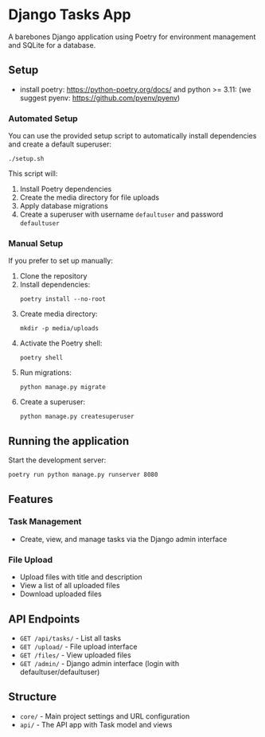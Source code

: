 # Django Tasks App

A barebones Django application using Poetry for environment management and SQLite for a database.

## Setup

- install poetry: https://python-poetry.org/docs/ and python >= 3.11: (we suggest pyenv: https://github.com/pyenv/pyenv)

### Automated Setup

You can use the provided setup script to automatically install dependencies and create a default superuser:

```
./setup.sh
```

This script will:

1. Install Poetry dependencies
2. Create the media directory for file uploads
3. Apply database migrations
4. Create a superuser with username `defaultuser` and password `defaultuser`

### Manual Setup

If you prefer to set up manually:

1. Clone the repository
2. Install dependencies:
   ```
   poetry install --no-root
   ```
3. Create media directory:
   ```
   mkdir -p media/uploads
   ```
4. Activate the Poetry shell:
   ```
   poetry shell
   ```
5. Run migrations:
   ```
   python manage.py migrate
   ```
6. Create a superuser:
   ```
   python manage.py createsuperuser
   ```

## Running the application

Start the development server:

```
poetry run python manage.py runserver 8080
```

## Features

### Task Management

- Create, view, and manage tasks via the Django admin interface

### File Upload

- Upload files with title and description
- View a list of all uploaded files
- Download uploaded files

## API Endpoints

- `GET /api/tasks/` - List all tasks
- `GET /upload/` - File upload interface
- `GET /files/` - View uploaded files
- `GET /admin/` - Django admin interface (login with defaultuser/defaultuser)

## Structure

- `core/` - Main project settings and URL configuration
- `api/` - The API app with Task model and views
